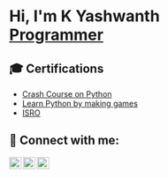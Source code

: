 <h1>Hi, I'm K Yashwanth <br/><a href="https://github.com/Yashwanss">Programmer</a>


<h2>🎓 Certifications</h2>

 - [Crash Course on Python](https://coursera.org/share/ef834e9151aa46b3ac2c606c2c44b9b5)
 - [Learn Python by making games](https://www.udemy.com/certificate/UC-69fab876-252e-481c-8f52-8cb326fb1df9/)
 - [ISRO]([https://www.udemy.com/certificate/UC-69fab876-252e-481c-8f52-8cb326fb1df9/](https://certificate.iirs.gov.in/checkstatus.php?uid=23223bdef83a4883d0d3a1792bba1926&enm=20241472511918))

<h2> 🤳 Connect with me:</h2>

[<img align="left" alt="Yashwanth K | discord" width="22px" src="https://cdn.jsdelivr.net/npm/simple-icons@v3/icons/discord.svg" />][Discord]
[<img align="left" alt="Yashwanth K | Instagram" width="22px" src="https://cdn.jsdelivr.net/npm/simple-icons@v3/icons/instagram.svg" />][instagram]
[<img align="left" alt="Yashwanth K | linkedin" width="22px" src="https://cdn.jsdelivr.net/npm/simple-icons@v3/icons/linkedin.svg" />][linkedin]

[Discord]: https://discordapp.com/users/Yashwanss/
[instagram]: https://www.instagram.com/kyashwanth11/
[linkedin]: https://www.linkedin.com/in/yashwanth-k-05998731b/

<!--

-->
